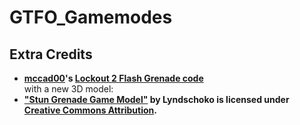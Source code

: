 # GTFO_Gamemodes

## Extra Credits

- **[mccad00](https://github.com/mccad00)'s [Lockout 2 Flash Grenade code](https://github.com/GTFO-Modding/Lockout-2-core/)**  
with a new 3D model:
- **["Stun Grenade Game Model"](https://skfb.ly/p8qRW) by Lyndschoko is licensed under [Creative Commons Attribution](http://creativecommons.org/licenses/by/4.0/).**